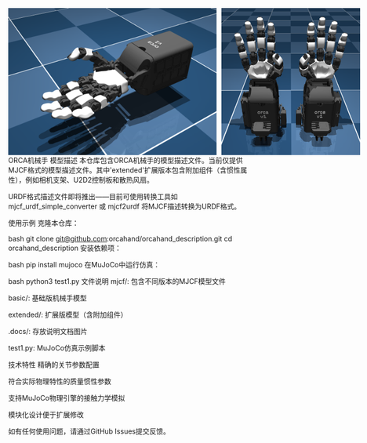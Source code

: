<div style="display: flex; gap: 10px;"> <img src=".docs/orcahand.png" alt="ORCA机械手" height="300"> <img src=".docs/orcahand_combined_extended.png" alt="组合扩展版ORCA机械手" height="300"> </div>
ORCA机械手 模型描述
本仓库包含ORCA机械手的模型描述文件。当前仅提供MJCF格式的模型描述文件。其中'extended'扩展版本包含附加组件（含惯性属性），例如相机支架、U2D2控制板和散热风扇。

URDF格式描述文件即将推出——目前可使用转换工具如 mjcf_urdf_simple_converter 或 mjcf2urdf 将MJCF描述转换为URDF格式。

使用示例
克隆本仓库：

bash
git clone git@github.com:orcahand/orcahand_description.git
cd orcahand_description
安装依赖项：

bash
pip install mujoco
在MuJoCo中运行仿真：

bash
python3 test1.py
文件说明
mjcf/: 包含不同版本的MJCF模型文件

basic/: 基础版机械手模型

extended/: 扩展版模型（含附加组件）

.docs/: 存放说明文档图片

test1.py: MuJoCo仿真示例脚本

技术特性
精确的关节参数配置

符合实际物理特性的质量惯性参数

支持MuJoCo物理引擎的接触力学模拟

模块化设计便于扩展修改

如有任何使用问题，请通过GitHub Issues提交反馈。
